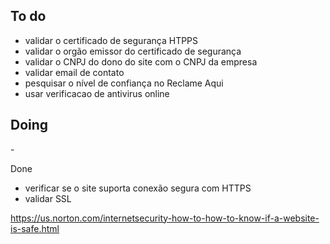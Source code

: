 <h2>To do</h2> 

- validar o certificado de segurança HTPPS
- validar o orgão emissor do certificado de segurança
- validar o CNPJ do dono do site com o CNPJ da empresa
- validar email de contato
- pesquisar o nível de confiança no Reclame Aqui
- usar verificacao de antivirus online


<h2>Doing</h2>
- 

Done
- verificar se o site suporta conexão segura com HTTPS
- validar SSL

https://us.norton.com/internetsecurity-how-to-how-to-know-if-a-website-is-safe.html 
